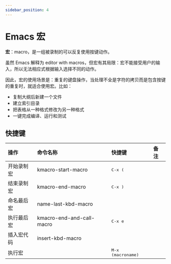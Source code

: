 ```yaml
---
sidebar_position: 4
---
```


# Emacs 宏

**宏**：macro，是一组被录制的可以反复使用按键动作。

虽然 Emacs 解释为 editor with macros，但宏有其局限：宏不能接受用户的输入，所以无法相应式根据输入选择不同的动作。

因此，宏的使用场景是：重复的键盘操作，当处理不全是字符的拷贝而是包含按键的重复时，就适合使用宏。比如：

* 复制大纲后新建一个文件
* 建立索引目录
* 把表格从一种格式修改为另一种格式
* 一键完成编译、运行和测试


## 快捷键

操作       | 命令名称                  | 快捷键                     | 备注
:-         | :-                        | :-                         | :-
开始录制宏 | kmacro-start-macro        | <kbd>C-x (</kbd>           |
结束录制宏 | kmacro-end-macro          | <kbd>C-x )</kbd>           |
命名最后宏 | name-last-kbd-macro       |                            |
执行最后宏 | kmacro-end-and-call-macro | <kbd>C-x e</kbd>           |
插入宏代码 | insert-kbd-macro          |                            |
执行宏     |                           | <kbd>M-x (macroname)</kbd> |

